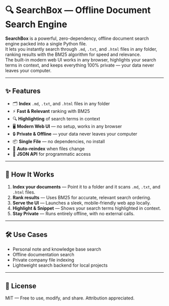 # 🔍 SearchBox — Offline Document Search Engine

**SearchBox** is a powerful, zero-dependency, offline document search engine packed into a single Python file.  
It lets you instantly search through `.md`, `.txt`, and `.html` files in any folder, ranking results with the BM25 algorithm for speed and relevance.  
The built-in modern web UI works in any browser, highlights your search terms in context, and keeps everything 100% private — your data never leaves your computer.  

---

## ✨ Features

- 🗂 **Index** `.md`, `.txt`, and `.html` files in any folder  
- ⚡ **Fast & Relevant** ranking with BM25  
- 🔍 **Highlighting** of search terms in context  
- 🖥 **Modern Web UI** — no setup, works in any browser  
- 🔒 **Private & Offline** — your data never leaves your computer  
- 📦 **Single File** — no dependencies, no install  
- 🔄 **Auto-reindex** when files change  
- 🔗 **JSON API** for programmatic access  

---

## 📌 How It Works

1. **Index your documents** — Point it to a folder and it scans `.md`, `.txt`, and `.html` files.  
2. **Rank results** — Uses BM25 for accurate, relevant search ordering.  
3. **Serve the UI** — Launches a sleek, mobile-friendly web app locally.  
4. **Highlight & Snippet** — Shows your search terms highlighted in context.  
5. **Stay Private** — Runs entirely offline, with no external calls.

---

## 🛠 Use Cases

- Personal note and knowledge base search  
- Offline documentation search  
- Private company file indexing  
- Lightweight search backend for local projects  

---

## 📜 License

MIT — Free to use, modify, and share. Attribution appreciated.
